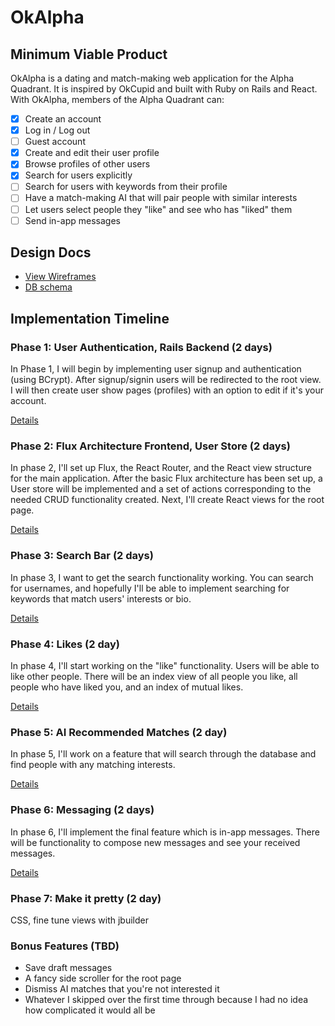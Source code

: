 # OkAlpha

[heroku]: https://okalpha.herokuapp.com/

## Minimum Viable Product

OkAlpha is a dating and match-making web application for the Alpha Quadrant.
It is inspired by OkCupid and built with Ruby on Rails and React. With OkAlpha,
members of the Alpha Quadrant can:

- [x] Create an account
- [x] Log in / Log out
- [ ] Guest account
- [x] Create and edit their user profile
- [x] Browse profiles of other users
- [x] Search for users explicitly
- [ ] Search for users with keywords from their profile
- [ ] Have a match-making AI that will pair people with similar interests
- [ ] Let users select people they "like" and see who has "liked" them
- [ ] Send in-app messages

## Design Docs
* [View Wireframes][view]
* [DB schema][schema]

[view]: ./docs/views.md
[schema]: ./docs/schema.md

## Implementation Timeline

### Phase 1: User Authentication, Rails Backend (2 days)

In Phase 1, I will begin by implementing user signup and authentication (using
BCrypt). After signup/signin users will be redirected to the root view. I will
then create user show pages (profiles) with an option to edit if it's your
account.

[Details][phase-one]

### Phase 2: Flux Architecture Frontend, User Store (2 days)

In phase 2, I'll set up Flux, the React Router, and the React view
structure for the main application. After the basic Flux architecture has been
set up, a User store will be implemented and a set of actions corresponding to
the needed CRUD functionality created. Next, I'll create React
views for the root page.

[Details][phase-two]

### Phase 3: Search Bar (2 days)

In phase 3, I want to get the search functionality working. You can search for
usernames, and hopefully I'll be able to implement searching for keywords
that match users' interests or bio.

[Details][phase-three]

### Phase 4: Likes (2 day)

In phase 4, I'll start working on the "like" functionality. Users will be able
to like other people. There will be an index view of all people you like, all
people who have liked you, and an index of mutual likes.

[Details][phase-four]

### Phase 5: AI Recommended Matches (2 day)

In phase 5, I'll work on a feature that will search through the database and
find people with any matching interests.

[Details][phase-five]

### Phase 6: Messaging (2 days)

In phase 6, I'll implement the final feature which is in-app messages. There
will be functionality to compose new messages and see your received messages.

[Details][phase-six]

### Phase 7: Make it pretty (2 day)

CSS, fine tune views with jbuilder

### Bonus Features (TBD)
* Save draft messages
* A fancy side scroller for the root page
* Dismiss AI matches that you're not interested it
* Whatever I skipped over the first time through because I had no idea how
  complicated it would all be

[phase-one]: ./docs/phases/phase1.md
[phase-two]: ./docs/phases/phase2.md
[phase-three]: ./docs/phases/phase3.md
[phase-four]: ./docs/phases/phase4.md
[phase-five]: ./docs/phases/phase5.md
[phase-six]: ./docs/phases/phase6.md
